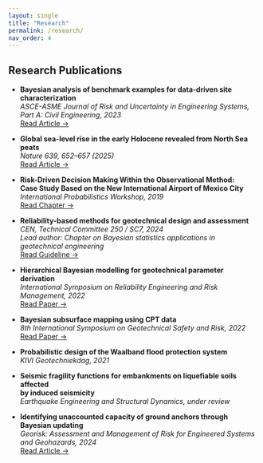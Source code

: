 ```yaml
---
layout: single
title: "Research"
permalink: /research/
nav_order: 4
---
```


## Research Publications

- **Bayesian analysis of benchmark examples for data-driven site characterization**  
  *ASCE-ASME Journal of Risk and Uncertainty in Engineering Systems,<br>Part A: Civil Engineering, 2023*  
  [Read Article →](https://doi.org/10.1061/AJRUA6.RUENG-975)


- **Global sea-level rise in the early Holocene revealed from North Sea peats**  
  *Nature 639, 652–657 (2025)*  
  [Read Article →](https://doi.org/10.1038/s41586-025-08769-7)


- **Risk-Driven Decision Making Within the Observational Method:<br>Case Study Based on the New International Airport of Mexico City**  
  *International Probabilistics Workshop, 2019*  
  [Read Chapter →](https://doi.org/10.1007/978-3-030-73616-3_53)


- **Reliability-based methods for geotechnical design and assessment**  
  *CEN, Technical Committee 250 / SC7, 2024*  
  *Lead author: Chapter on Bayesian statistics applications in geotechnical engineering*  
  [Read Guideline →](https://eurocodes.jrc.ec.europa.eu/publications/reliability-based-verification-limit-states-geotechnical-structures)


- **Hierarchical Bayesian modelling for geotechnical parameter derivation**  
  *International Symposium on Reliability Engineering and Risk Management, 2022*  
  [Read Paper →](https://doi.org/10.3850/978-981-18-5184-1_MS-13-037-cd)


- **Bayesian subsurface mapping using CPT data**  
  *8th International Symposium on Geotechnical Safety and Risk, 2022*  
  [Read Paper →](https://doi.org/10.3850/978-981-18-5182-7_01-006-cd)


- **Probabilistic design of the Waalband flood protection system**  
  *KIVI Geotechniekdag, 2021*


- **Seismic fragility functions for embankments on liquefiable soils affected<br>by induced seismicity**  
  *Earthquake Engineering and Structural Dynamics, under review*


- **Identifying unaccounted capacity of ground anchors through Bayesian updating**  
  *Georisk: Assessment and Management of Risk for Engineered Systems<br>and Geohazards, 2024*  
  [Read Article →](https://doi.org/10.1080/17499518.2024.2443450)

